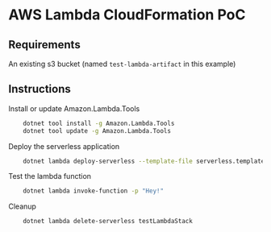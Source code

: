 # AWS Lambda CloudFormation PoC

## Requirements

An existing s3 bucket (named `test-lambda-artifact` in this example)

## Instructions

Install or update Amazon.Lambda.Tools

```bash
    dotnet tool install -g Amazon.Lambda.Tools
    dotnet tool update -g Amazon.Lambda.Tools
```

Deploy the serverless application

```bash
    dotnet lambda deploy-serverless --template-file serverless.template --s3-bucket test-lambda-artifact --stack-name testLambdaStack
```

Test the lambda function

```bash
    dotnet lambda invoke-function -p "Hey!"
```

Cleanup

```bash
    dotnet lambda delete-serverless testLambdaStack
```
